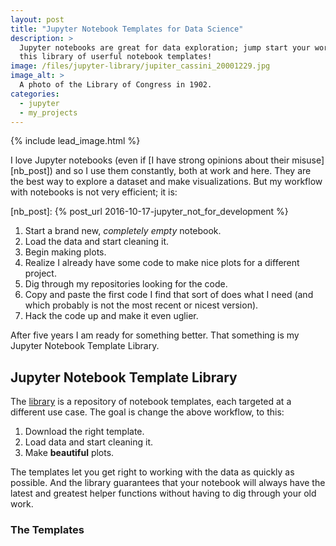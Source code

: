 ```yaml
---
layout: post
title: "Jupyter Notebook Templates for Data Science"
description: >
  Jupyter notebooks are great for data exploration; jump start your work with
  this library of userful notebook templates!
image: /files/jupyter-library/jupiter_cassini_20001229.jpg
image_alt: >
  A photo of the Library of Congress in 1902.
categories: 
  - jupyter
  - my_projects
---
```


{% include lead_image.html %}

I love Jupyter notebooks (even if [I have strong opinions about their
misuse][nb_post]) and so I use them constantly, both at work and here. They
are the best way to explore a dataset and make visualizations. But my workflow
with notebooks is not very efficient; it is:

[nb_post]: {% post_url 2016-10-17-jupyter_not_for_development %}


1. Start a brand new, _completely empty_ notebook.
2. Load the data and start cleaning it.
3. Begin making plots.
4. Realize I already have some code to make nice plots for a different project.
5. Dig through my repositories looking for the code.
6. Copy and paste the first code I find that sort of does what I need (and
   which probably is not the most recent or nicest version).
7. Hack the code up and make it even uglier.

After five years I am ready for something better. That something is my Jupyter
Notebook Template Library.

## Jupyter Notebook Template Library

The [library][library] is a repository of notebook templates, each targeted at
a different use case. The goal is change the above workflow, to this:

1. Download the right template.
2. Load data and start cleaning it.
3. Make **beautiful** plots.

The templates let you get right to working with the data as quickly as
possible. And the library guarantees that your notebook will always have the
latest and greatest helper functions without having to dig through your old
work.

[library]: https://github.com/agude/Jupyter-Notebook-Template-Library

### The Templates
